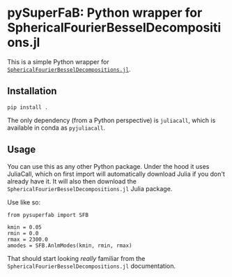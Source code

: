 # pySuperFaB: Python wrapper for SphericalFourierBesselDecompositions.jl

This is a simple Python wrapper for [`SphericalFourierBesselDecompositions.jl`](https://github.com/hsgg/SphericalFourierBesselDecompositions.jl).


## Installation

```
pip install .
```

The only dependency (from a Python perspective) is `juliacall`, which is
available in conda as `pyjuliacall`.


## Usage

You can use this as any other Python package. Under the hood it uses JuliaCall,
which on first import will automatically download Julia if you don't already
have it. It will also then download the
`SphericalFourierBesselDecompositions.jl` Julia package.

Use like so:
```
from pysuperfab import SFB

kmin = 0.05
rmin = 0.0
rmax = 2300.0
amodes = SFB.AnlmModes(kmin, rmin, rmax)
```
That should start looking *really* familiar from the
`SphericalFourierBesselDecompositions.jl` documentation.

